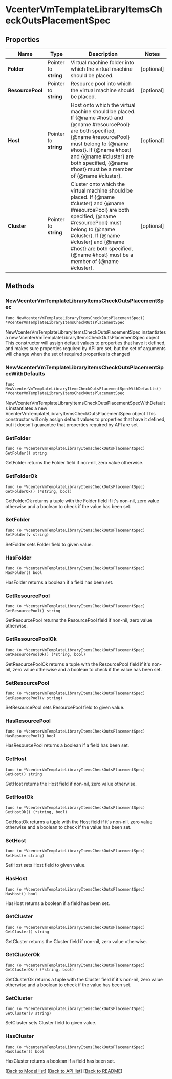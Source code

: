 # VcenterVmTemplateLibraryItemsCheckOutsPlacementSpec

## Properties

Name | Type | Description | Notes
------------ | ------------- | ------------- | -------------
**Folder** | Pointer to **string** | Virtual machine folder into which the virtual machine should be placed. | [optional] 
**ResourcePool** | Pointer to **string** | Resource pool into which the virtual machine should be placed. | [optional] 
**Host** | Pointer to **string** | Host onto which the virtual machine should be placed. If {@name #host} and {@name #resourcePool} are both specified, {@name #resourcePool} must belong to {@name #host}. If {@name #host} and {@name #cluster} are both specified, {@name #host} must be a member of {@name #cluster}. | [optional] 
**Cluster** | Pointer to **string** | Cluster onto which the virtual machine should be placed. If {@name #cluster} and {@name #resourcePool} are both specified, {@name #resourcePool} must belong to {@name #cluster}. If {@name #cluster} and {@name #host} are both specified, {@name #host} must be a member of {@name #cluster}. | [optional] 

## Methods

### NewVcenterVmTemplateLibraryItemsCheckOutsPlacementSpec

`func NewVcenterVmTemplateLibraryItemsCheckOutsPlacementSpec() *VcenterVmTemplateLibraryItemsCheckOutsPlacementSpec`

NewVcenterVmTemplateLibraryItemsCheckOutsPlacementSpec instantiates a new VcenterVmTemplateLibraryItemsCheckOutsPlacementSpec object
This constructor will assign default values to properties that have it defined,
and makes sure properties required by API are set, but the set of arguments
will change when the set of required properties is changed

### NewVcenterVmTemplateLibraryItemsCheckOutsPlacementSpecWithDefaults

`func NewVcenterVmTemplateLibraryItemsCheckOutsPlacementSpecWithDefaults() *VcenterVmTemplateLibraryItemsCheckOutsPlacementSpec`

NewVcenterVmTemplateLibraryItemsCheckOutsPlacementSpecWithDefaults instantiates a new VcenterVmTemplateLibraryItemsCheckOutsPlacementSpec object
This constructor will only assign default values to properties that have it defined,
but it doesn't guarantee that properties required by API are set

### GetFolder

`func (o *VcenterVmTemplateLibraryItemsCheckOutsPlacementSpec) GetFolder() string`

GetFolder returns the Folder field if non-nil, zero value otherwise.

### GetFolderOk

`func (o *VcenterVmTemplateLibraryItemsCheckOutsPlacementSpec) GetFolderOk() (*string, bool)`

GetFolderOk returns a tuple with the Folder field if it's non-nil, zero value otherwise
and a boolean to check if the value has been set.

### SetFolder

`func (o *VcenterVmTemplateLibraryItemsCheckOutsPlacementSpec) SetFolder(v string)`

SetFolder sets Folder field to given value.

### HasFolder

`func (o *VcenterVmTemplateLibraryItemsCheckOutsPlacementSpec) HasFolder() bool`

HasFolder returns a boolean if a field has been set.

### GetResourcePool

`func (o *VcenterVmTemplateLibraryItemsCheckOutsPlacementSpec) GetResourcePool() string`

GetResourcePool returns the ResourcePool field if non-nil, zero value otherwise.

### GetResourcePoolOk

`func (o *VcenterVmTemplateLibraryItemsCheckOutsPlacementSpec) GetResourcePoolOk() (*string, bool)`

GetResourcePoolOk returns a tuple with the ResourcePool field if it's non-nil, zero value otherwise
and a boolean to check if the value has been set.

### SetResourcePool

`func (o *VcenterVmTemplateLibraryItemsCheckOutsPlacementSpec) SetResourcePool(v string)`

SetResourcePool sets ResourcePool field to given value.

### HasResourcePool

`func (o *VcenterVmTemplateLibraryItemsCheckOutsPlacementSpec) HasResourcePool() bool`

HasResourcePool returns a boolean if a field has been set.

### GetHost

`func (o *VcenterVmTemplateLibraryItemsCheckOutsPlacementSpec) GetHost() string`

GetHost returns the Host field if non-nil, zero value otherwise.

### GetHostOk

`func (o *VcenterVmTemplateLibraryItemsCheckOutsPlacementSpec) GetHostOk() (*string, bool)`

GetHostOk returns a tuple with the Host field if it's non-nil, zero value otherwise
and a boolean to check if the value has been set.

### SetHost

`func (o *VcenterVmTemplateLibraryItemsCheckOutsPlacementSpec) SetHost(v string)`

SetHost sets Host field to given value.

### HasHost

`func (o *VcenterVmTemplateLibraryItemsCheckOutsPlacementSpec) HasHost() bool`

HasHost returns a boolean if a field has been set.

### GetCluster

`func (o *VcenterVmTemplateLibraryItemsCheckOutsPlacementSpec) GetCluster() string`

GetCluster returns the Cluster field if non-nil, zero value otherwise.

### GetClusterOk

`func (o *VcenterVmTemplateLibraryItemsCheckOutsPlacementSpec) GetClusterOk() (*string, bool)`

GetClusterOk returns a tuple with the Cluster field if it's non-nil, zero value otherwise
and a boolean to check if the value has been set.

### SetCluster

`func (o *VcenterVmTemplateLibraryItemsCheckOutsPlacementSpec) SetCluster(v string)`

SetCluster sets Cluster field to given value.

### HasCluster

`func (o *VcenterVmTemplateLibraryItemsCheckOutsPlacementSpec) HasCluster() bool`

HasCluster returns a boolean if a field has been set.


[[Back to Model list]](../README.md#documentation-for-models) [[Back to API list]](../README.md#documentation-for-api-endpoints) [[Back to README]](../README.md)


